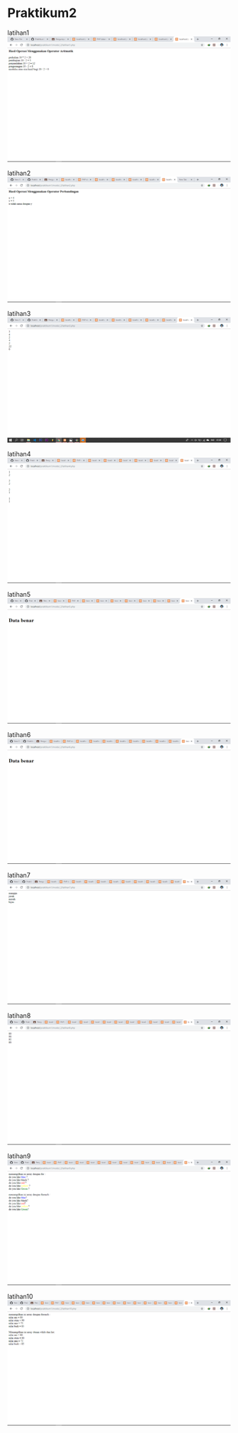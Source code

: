 # Praktikum2
latihan1
![alt text](https://github.com/PutuEsa/Praktikum2/blob/master/ss/Screenshot%20(77).png)

latihan2
![alt text](https://github.com/PutuEsa/Praktikum2/blob/master/ss/Screenshot%20(78).png)

latihan3
![alt text](https://github.com/PutuEsa/Praktikum2/blob/master/ss/Screenshot%20(79).png)

latihan4
![alt text](https://github.com/PutuEsa/Praktikum2/blob/master/ss/Screenshot%20(80).png)

latihan5
![alt text](https://github.com/PutuEsa/Praktikum2/blob/master/ss/Screenshot%20(81).png)

latihan6
![alt text](https://github.com/PutuEsa/Praktikum2/blob/master/ss/Screenshot%20(82).png)

latihan7
![alt text](https://github.com/PutuEsa/Praktikum2/blob/master/ss/Screenshot%20(83).png)

latihan8
![alt text](https://github.com/PutuEsa/Praktikum2/blob/master/ss/Screenshot%20(84).png)

latihan9
![alt text](https://github.com/PutuEsa/Praktikum2/blob/master/ss/Screenshot%20(85).png)

latihan10
![alt text](https://github.com/PutuEsa/Praktikum2/blob/master/ss/Screenshot%20(86).png)
